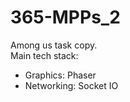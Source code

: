 # 365-MPPs_2

Among us task copy.<br>
Main tech stack:
  - Graphics: Phaser
  - Networking: Socket IO

